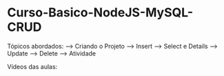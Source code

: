 # Curso-Basico-NodeJS-MySQL-CRUD

Tópicos abordados: --> Criando o Projeto --> Insert --> Select e Details --> Update --> Delete --> Atividade

Vídeos das aulas:
